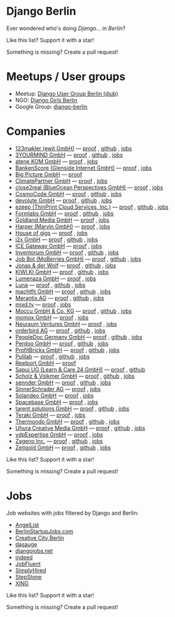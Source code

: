 # Django Berlin

Ever wondered who's doing *Django*... in *Berlin*?

Like this list?  Support it with a star!

Something is missing?  Create a pull request!


# Meetups / User groups

* Meetup: [Django User Group Berlin (djub)](https://www.meetup.com/django-user-group-berlin/)
* NGO: [Django Girls Berlin](https://djangogirls.org/berlin/)
* Google Group: [django-berlin](https://groups.google.com/forum/#!forum/django-berlin)


# Companies

* [123makler (ewit GmbH)](https://www.123makler.de/) —
    [proof](https://www.simplyhired.de/job/YT7_OMNpEi1NBIlMwlTlK8m6FxEKePwSOCSDjanKExSQZ88YxNTPnQ)
    ,
    [github](https://github.com/123makler)
    ,
    [jobs](https://www.123makler.de/karriere/)
* [3YOURMIND GmbH](https://www.3yourmind.com/) —
    [proof](https://www.3yourmind.com/career/django-engineer)
    ,
    [github](https://github.com/3YOURMIND)
    ,
    [jobs](https://www.3yourmind.com/career)
* [atene KOM GmbH](https://atenekom.eu/) —
    [proof](https://dasauge.de/jobs/stellenangebote/fest/e508593)
    ,
    [jobs](https://atenekom.eu/das-unternehmen/karriere/)
* [BankenScore (Glenside Internet GmbH)](https://www.bankenscore.de/) —
    [proof](https://bankenscore.join.com/jobs/35770-senior-python-developer)
    ,
    [jobs](https://www.bankenscore.de/karriere)
* [Big Picture GmbH](http://www.big-picture.de/) —
    [proof](https://www.simplyhired.de/job/C5y82ivRB1K_nvq48JwLen2i06ZHrsWvrhTN5BGABHv3uAv6RN6n1w)
* [ClimatePartner GmbH](https://www.climatepartner.com/) —
    [proof](https://www.climatepartner.com/de/karriere?jh=n98j73jlq1m5rqv7nicsnqed1poiwjh)
    ,
    [jobs](https://www.climatepartner.com/de/karriere)
* [close2real (BlueOcean Perspectives GmbH)](https://close2real.de/) —
    [proof](http://berlinstartupjobs.com/de/engineering/software-developer-devops-python-close2real/)
    ,
    [jobs](https://blueocean-jobs.personio.de/)
* [CosmoCode GmbH](https://www.cosmocode.de/) —
    [proof](https://www.simplyhired.de/job/KmrDeIvl61aVgLU_ciTRDprKkHAlwrICMRzrZv6yVe-8fSYn0Nn1dA)
    ,
    [github](https://github.com/cosmocode)
    ,
    [jobs](https://www.cosmocode.de/en/about-us/jobs/)
* [devolute GmbH](https://www.devolute.org/) —
    [proof](https://www.devolute.org/de/agentur/python-django-agentur-in-berlin)
    ,
    [github](https://github.com/devolute)
    ,
    [jobs](https://www.devolute.org/de/karriere-und-jobs)
* [ezeep (ThinPrint Cloud Services, Inc.)](https://www.ezeep.com/de/) —
    [proof](https://github.com/ezeep/django-oauth2-provider)
    ,
    [github](https://github.com/ezeep)
    ,
    [jobs](https://cortado.softgarden.io/en/vacancies)
* [Formlabs GmbH](https://formlabs.com/) —
    [proof](https://github.com/Formlabs/airbrake-django)
    ,
    [github](https://github.com/Formlabs)
    ,
    [jobs](https://formlabs.com/company/careers/berlin/)
* [Goldland Media GmbH](https://www.goldland-media.com/) —
    [proof](https://www.goldland-media.com/jobs/django-entwickler-webentwickler-mw/)
    ,
    [jobs](https://www.goldland-media.com/jobs/)
* [Harper (Marvin GmbH)](https://www.trustharper.com/) —
    [proof](https://www.jobfluent.com/jobs/junior-full-stack-python-developer-berlin-81414d)
    ,
    [jobs](https://www.jobfluent.com/company/harper)
* [House of gigs](https://houseofgigs.io/) —
    [proof](https://jobs.smartrecruiters.com/houseofgigs/743999677981503-software-engineer)
    ,
    [jobs](https://careers.smartrecruiters.com/houseofgigs)
* [i2x GmbH](https://i2x.ai/) —
    [proof](https://i2x.recruitee.com/o/backend-software-engineer-systems-architect-mf)
    ,
    [github](https://github.com/i2x-gmbh)
    ,
    [jobs](https://i2x.recruitee.com/)
* [ICE Gateway GmbH](https://www.ice-gateway.com/) —
    [proof](https://de.indeed.com/Zeige-Job?jk=7ec322d16c8f38ee)
    ,
    [jobs](https://www.ice-gateway.com/jobs/)
* [Inventorum GmbH](https://inventorum.com/) —
    [proof](https://inventorum.com/wp-content/uploads/2018/04/Experienced_Backend_Developer_2018.pdf)
    ,
    [github](https://github.com/Inventorum)
    ,
    [jobs](https://inventorum.com/de/jobs/)
* [Job Bot (MoBerries GmbH)](https://www.jobbot.me/) —
    [proof](https://angel.co/jobbot-me/jobs/442545-sr-backend-python-django-developer-m-f)
    ,
    [github](https://github.com/moberries)
    ,
    [jobs](https://app.moberries.com/company/1536692)
* [Jonas & der Wolf](https://www.jonasundderwolf.de/) —
    [proof](https://www.creative-city-berlin.de/de/jobs/job/7701887/)
    ,
    [github](https://github.com/jonasundderwolf)
    ,
    [jobs](https://www.jonasundderwolf.de/de/jobs/)
* [KIWI.KI GmbH](https://kiwi.ki/) —
    [proof](https://angel.co/kiwi-ki-1/jobs/41767-backend-engineer-iot)
    ,
    [github](https://github.com/KIWIKIGMBH)
    ,
    [jobs](https://kiwi.ki/karriere/)
* [Lumenaza GmbH](https://www.lumenaza.de/) —
    [proof](https://www.lumenaza.de/media/filer_public/05/dc/05dc69ca-a821-4741-8d26-a036d8c7c468/170519_stellenausschreibung_entwickler.pdf)
    ,
    [jobs](https://www.lumenaza.de/de/ueber-uns/jobs/)
* [Luna](https://www.meetluna.com/) —
    [proof](https://angel.co/meetluna/jobs/322506-full-stack-engineer)
    ,
    [github](https://github.com/lunalabs)
    ,
    [jobs](https://angel.co/meetluna/jobs/)
* [machtfit GmbH](https://www.machtfit.de/) —
    [proof](https://www.machtfit.de/media/jobs/Stellenausschreibung_Senior_Backend_Developer.pdf)
    ,
    [github](https://github.com/machtfit)
    ,
    [jobs](https://www.machtfit.de/jobs/)
* [Merantix AG](https://www.merantix.com/) —
    [proof](https://news.ycombinator.com/item?id=16975786)
    ,
    [github](https://github.com/merantix)
    ,
    [jobs](https://merantix.bamboohr.co.uk/jobs/)
* [mixd.tv](http://www.mixd.tv/) —
    [proof](https://djangojobs.net/jobs/194/senior-developer-team-lead-mixdtv/)
    ,
    [jobs](http://www.mixd.tv/careers.html)
* [Moccu GmbH & Co. KG](https://www.moccu.com/) —
    [proof](https://github.com/moccu)
    ,
    [github](https://github.com/moccu)
    ,
    [jobs](https://www.moccu.com/jobs/)
* [momox GmbH](https://www.momox.de/) —
    [proof](https://momox-jobs.dvinci.de/de/p/english/jobs/191/python-backend-developer-mf-in-berlin)
    ,
    [jobs](https://momox-jobs.dvinci.de/de/p/english/jobs)
* [Neuraum Ventures GmbH](https://neuraum.com/) —
    [proof](https://www.simplyhired.de/job/FNKxi9bpcVDFtrXrQKrDOPVy-LfniJbLDAlQGUtZe4QLTYSbd_i6ew)
    ,
    [jobs](https://neuraum.com/#_jobs)
* [orderbird AG](https://www.orderbird.com/) —
    [proof](https://www.orderbird.com/en/careers/python-developer-f-m)
    ,
    [github](https://github.com/orderbird)
    ,
    [jobs](https://www.orderbird.com/de/karriere)
* [PeopleDoc Germany GmbH](https://www.people-doc.de/) —
    [proof](https://boards.greenhouse.io/peopledocberlin/jobs/948962)
    ,
    [github](https://github.com/peopledoc)
    ,
    [jobs](https://www.people-doc.de/peopledoc/karriere)
* [Perdoo GmbH](https://www.perdoo.com/) —
    [proof](https://djangojobs.net/jobs/483/lead-backend-engineer-perdoo/)
    ,
    [github](https://github.com/Perdoo)
    ,
    [jobs](https://www.perdoo.com/careers/)
* [ProfitBricks GmbH](https://www.profitbricks.de/) —
    [proof](https://profitbricks.softgarden.io/job/1211128/?l=de)
    ,
    [github](https://github.com/profitbricks)
    ,
    [jobs](https://www.profitbricks.de/de/unternehmen/karriere/#jobs)
* [Pulilab](http://www.pulilab.com/) —
    [proof](http://www.pulilab.com/job/django-developer)
    ,
    [github](https://github.com/pulilab)
    ,
    [jobs](http://www.pulilab.com/team-jobs)
* [Reelport GmbH](https://www.reelport.com/) —
    [proof](https://djangogigs.com/gigs/2124/)
* [Sapui UG (Learn & Care 24 GmbH)](http://www.sapiu.de/) —
    [proof](https://www.meetup.com/django-user-group-berlin/messages/boards/thread/46622052)
    ,
    [github](https://github.com/sapiu)
* [Scholz & Volkmer GmbH](https://www.s-v.de/) —
    [proof](https://www.s-v.de/de/jobs/senior-backend-developer-wm-5a26d2d6106c870047d46f85/)
    ,
    [github](https://github.com/ScholzVolkmer)
    ,
    [jobs](https://www.s-v.de/de/jobs/)
* [sennder GmbH](https://www.sennder.com/) —
    [proof](https://sennder.heavenhr.com/jobs/_etBiQIb70a-FLZPH5P4jow_/apply)
    ,
    [github](https://github.com/sennder)
    ,
    [jobs](https://sennder.heavenhr.com/jobs)
* [SinnerSchrader AG](https://sinnerschrader.com/) —
    [proof](https://sinnerschrader.jobs/de/django-backend-developer-mw/)
    ,
    [jobs](https://sinnerschrader.jobs/)
* [Solandeo GmbH](https://www.solandeo.com/) —
    [proof](https://www.solandeo.com/wp-content/uploads/2018-09-17-Ausschreibung-Senior-Developer-Python.pdf)
    ,
    [jobs](https://www.solandeo.com/ueber-uns/karriere/)
* [Spacebase GmbH](https://www.spacebase.com/) —
    [proof](https://spacebase.softgarden.io/job/2866473/)
    ,
    [jobs](https://www.spacebase.com/en/about/#career-section)
* [tarent solutions GmbH](https://www.tarent.de/) —
    [proof](https://www.freelancermap.de/projektboerse/projekte/entwicklung/1635949-projekt-experte-als-python-backend-entwickler-w-m-berlin.html)
    ,
    [github](https://github.com/tarent)
    ,
    [jobs](https://www.tarent.de/en/jobs/)
* [Teraki GmbH](https://www.teraki.com/) —
    [proof](https://www.glassdoor.de/job-listing/senior-backend-developer-teraki-gmbh-JV_IC2622109_KO0,24_KE25,36.htm?jl=2801616918)
    ,
    [jobs](https://www.teraki.com/jobs/)
* [Thermondo GmbH](https://www.thermondo.de/) —
    [proof](https://github.com/Thermondo)
    ,
    [github](https://github.com/Thermondo)
    ,
    [jobs](https://www.thermondo.de/unternehmen/jobs/berlin-zentrale/)
* [Uhura Creative Media GmbH](https://www.uhura.de/) —
    [proof](https://djangojobs.net/jobs/638/python-django-web-developer-uhura-creative-media-gmbh/)
    ,
    [github](https://github.com/uhuracreativemedia)
    ,
    [jobs](https://www.uhura.de/jobs/)
* [vdpExpertise GmbH](https://www.vdpexpertise.de/) —
    [proof](https://jobspotting.com/en/company/vdpexpertise/job/python-django-developer-m-w--d8a071cc5c0144a780af1b3123ec09f0)
    ,
    [jobs](https://jobspotting.com/en/company/vdpexpertise)
* [Zageno Inc.](https://zageno.de/) —
    [proof](https://www.simplyhired.de/job/QnSzgBAYjsOzdzcOj-P74eBwkfpfxMtli-0U0O_9u0xkZbXCrn99sQ)
    ,
    [github](https://github.com/ZAGENO)
    ,
    [jobs](https://zageno-jobs.personio.de/)
* [Zeitgold GmbH](https://www.zeitgold.com/) —
    [proof](https://angel.co/zeitgold/jobs/319231-full-stack-developer)
    ,
    [github](https://github.com/Zeitgold)
    ,
    [jobs](https://www.zeitgold.com/careers/)

Like this list?  Support it with a star!

Something is missing?  Create a pull request!


# Jobs

Job websites with jobs filtered by Django and Berlin:

* [AngelList](https://angel.co/berlin/django/jobs)
* [BerlinStartupJobs.com](http://berlinstartupjobs.com/de/skill-areas/django/)
* [Creative City Berlin](https://www.creative-city-berlin.de/de/search/?q=django&t=job&submit=Suche)
* [dasauge](https://dasauge.de/jobs/stellenangebote/?begriff=django&plz=berlin)
* [djangojobs.net](https://djangojobs.net/jobs/?location=Berlin%2CGermany)
* [indeed](https://de.indeed.com/Django-Jobs-in-Berlin)
* [JobFluent](https://www.jobfluent.com/jobs-berlin/django)
* [SimplyHired](https://www.simplyhired.de/search?q=django&l=Berlin)
* [StepStone](https://www.stepstone.de/jobs/Django--Berlin.html)
* [XING](https://www.xing.com/jobs/django-jobs-in-berlin)


Like this list?  Support it with a star!

Something is missing?  Create a pull request!
